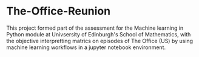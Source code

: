 # The-Office-Reunion
This project formed part of the assessment for the Machine learning in Python module at Univsersity of Edinburgh's School of Mathematics, with the objective 
interpretting matrics on episodes of The Office (US) by using machine learning workflows in a jupyter notebook environment.
